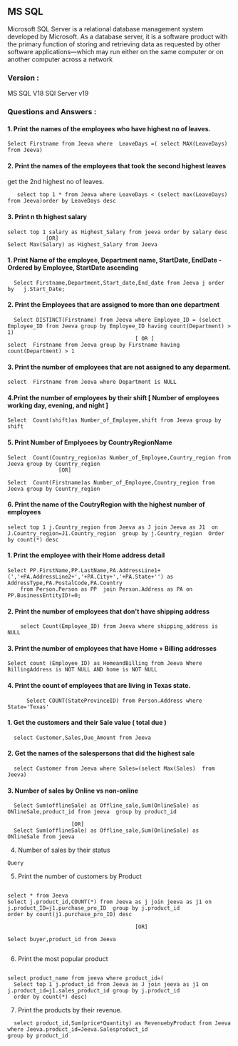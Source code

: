 ## MS SQL 
Microsoft SQL Server is a relational database management system developed by Microsoft. As a database server, 
it is a software product with the primary function of storing and retrieving data as requested by other
software applications—which may run either on the same computer or on another computer across a network

### Version :
MS SQL V18 
SQl Server v19

### Questions and Answers :

#### 1. Print the names of the employees who have highest no of  leaves.
```
Select Firstname from Jeeva where  LeaveDays =( select MAX(LeaveDays) from Jeeva)
```

#### 2. Print the names of the employees that took the second highest leaves
 get the 2nd highest no of leaves.
 ```
	select top 1 * from Jeeva where LeaveDays < (select max(LeaveDays) from Jeeva)order by LeaveDays desc

 ```
#### 3. Print n th  highest salary
```
select top 1 salary as Highest_Salary from jeeva order by salary desc
			[OR]
Select Max(Salary) as Highest_Salary from Jeeva
```
#### 1. Print Name of the employee, Department name, StartDate, EndDate - Ordered by Employee, StartDate ascending
```  
  Select Firstname,Department,Start_date,End_date from Jeeva j order by   j.Start_Date;
```
#### 2. Print the Employees that are assigned to more than one department
```
  Select DISTINCT(Firstname) from Jeeva where Employee_ID = (select  Employee_ID from Jeeva group by Employee_ID having count(Department) > 1)
                        				[ OR ]
select  Firstname from Jeeva group by Firstname having count(Department) > 1
```


#### 3. Print the number of employees that are not assigned to any deparment.
```
select  Firstname from Jeeva where Department is NULL
```

#### 4.Print the number of employees by their shift [ Number of employees working day, evening, and night ]
```
Select  Count(shift)as Number_of_Employee,shift from Jeeva group by shift
```
#### 5. Print Number of Emplyoees  by CountryRegionName
```
Select  Count(Country_region)as Number_of_Employee,Country_region from Jeeva group by Country_region 
				[OR]

Select  Count(Firstname)as Number_of_Employee,Country_region from Jeeva group by Country_region
```

#### 6. Print the name of the CoutryRegion with the highest number of employees 
```
select top 1 j.Country_region from Jeeva as J join Jeeva as J1  on J.Country_region=J1.Country_region  group by j.Country_region  Order by count(*) desc
```

#### 1. Print the employee with their Home address detail
```
Select PP.FirstName,PP.LastName,PA.AddressLine1+(','+PA.AddressLine2+','+PA.City+','+PA.State+'') as AddressType,PA.PostalCode,PA.Country  
	from Person.Person as PP  join Person.Address as PA on PP.BusinessEntityID!=0;
```
#### 2. Print the number of employees that don't have shipping address
```
	select Count(Employee_ID) from Jeeva where shipping_address is NULL
```
#### 3. Print the number of employees that have Home + Billing addresses

```
Select count (Employee_ID) as HomeandBilling from Jeeva Where   BillingAddress is NOT NULL AND home is NOT NULL
```
#### 4. Print the count of employees that are living in Texas state.
```
	  Select COUNT(StateProvinceID) from Person.Address where State='Texas'
```
#### 1. Get the customers and their Sale value ( total due )
```
  select Customer,Sales,Due_Amount from Jeeva
```

#### 2. Get the names of the salespersons that did the highest sale
```
  select Customer from Jeeva where Sales=(select Max(Sales)  from Jeeva)
```

#### 3. Number of sales by Online vs non-online
```
  Select Sum(offlineSale) as Offline_sale,Sum(OnlineSale) as ONlineSale,product_id from jeeva  group by product_id

					[OR]
  Select Sum(offlineSale) as Offline_sale,Sum(OnlineSale) as ONlineSale from jeeva 
```
4. Number of sales by their status
```
Query
```
5. Print the number of customers by Product
```

select * from Jeeva
Select j.product_id,COUNT(*) from Jeeva as j join jeeva as j1 on j.product_ID=j1.purchase_pro_ID  group by j.product_id 
order by count(j1.purchase_pro_ID) desc

                                        [OR]

Select buyer,product_id from Jeeva
			
```





6. Print the most popular product
```

select product_name from jeeva where product_id=( 
  Select top 1 j.product_id from Jeeva as J join jeeva as j1 on j.product_id=j1.sales_product_id group by j.product_id 
  order by count(*) desc)

```
7. Print the products by their revenue.
```
  select product_id,Sum(price*Quantity) as RevenuebyProduct from Jeeva where Jeeva.product_id=Jeeva.Salesproduct_id 
group by product_id 
```												

